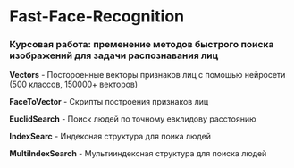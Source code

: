 # Fast-Face-Recognition

### Курсовая работа: пременение методов быстрого поиска изображений для задачи распознавания лиц 

**Vectors** - Постороенные векторы признаков лиц с помошью нейросети (500 классов, 150000+ векторов) 

**FaceToVector** - Скрипты построения признаков лиц

**EuclidSearch** - Поиск людей по точному евклидову расстоянию  

**IndexSearc** - Индексная структура для поика людей  

**MultiIndexSearch** - Мультииндексная структура для поиска людей  
